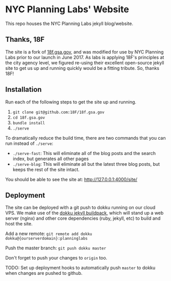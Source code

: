 # NYC Planning Labs' Website

This repo houses the NYC Planning Labs jekyll blog/website. 

## Thanks, 18F

The site is a fork of [18f.gsa.gov](https://18f.gsa.gov/), and was modified for use by NYC Planning Labs prior to our launch in June 2017.  As labs is applying 18F's principles at the city agency level, we figured re-using their excellent open-source jekyll site to get us up and running quickly would be a fitting tribute.  So, thanks 18F!

## Installation

Run each of the following steps to get the site up and running.

1. `git clone git@github.com:18F/18f.gsa.gov`
2. `cd 18f.gsa.gov`
3. `bundle install`
4. `./serve`

To dramatically reduce the build time, there are two commands that you can run instead of `./serve`:

* `./serve-fast`: This will eliminate all of the blog posts and the search index, but generates all other pages
* `./serve-blog`: This will eliminate all but the latest three blog posts, but keeps the rest of the site intact.

You should be able to see the site at: http://127.0.0.1:4000/site/

## Deployment

The site can be deployed with a git push to dokku running on our cloud VPS.  We make use of the [dokku jekyll buildpack](https://github.com/inket/dokku-buildpack-jekyll3-nginx), which will stand up a web server (nginx) and other core dependencies (ruby, jekyll, etc) to build and host the site.

Add a new remote:
`git remote add dokku dokku@{ourserverdomain}:planninglabs`

Push the master branch:
`git push dokku master`

Don't forget to push your changes to `origin` too.

TODO: Set up deployment hooks to automatically push `master` to dokku when changes are pushed to github.
